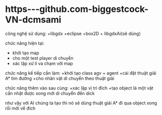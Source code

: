 # https---github.com-biggestcock-VN-dcmsami

công nghệ sử dụng: 
+libgdx
+eclipse
+box2D + libgdxAi(sẽ dùng)

chức năng hiện tại:
+ khởi tạo map
+ cho một test player di chuyển
+ xác lập xử lí va chạm với map

chức năng kế tiếp cần làm:
+khởi tạo class agv + agent
+cài đặt thuật giải A* tìm đường
+cho nhân vật di chuyển theo thuật giải

chức năng thêm vào sau cùng:
+xác lập vị trí đích
+tạo object là một vật cần nhặt được xong mới di chuyển đến dick

như vậy với AI chúng ta tạo thì nó sẽ dùng thuật giải A* đi qua object xong rồi mới về đích
